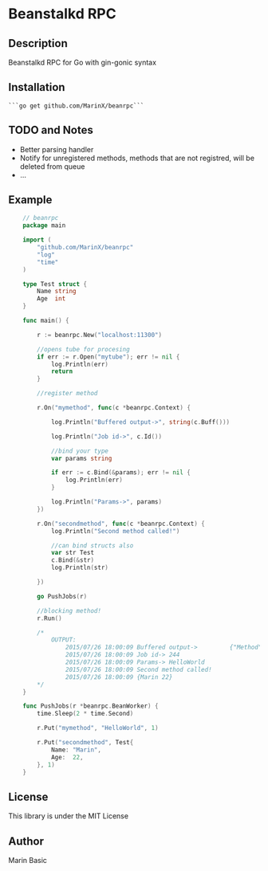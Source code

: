 # Beanstalkd RPC

## Description
Beanstalkd RPC for Go with gin-gonic syntax

## Installation
    ```go get github.com/MarinX/beanrpc```

## TODO and Notes
* Better parsing handler
* Notify for unregistered methods, methods that are not registred, will be deleted from queue
* ...


## Example
```go
    // beanrpc
    package main

    import (
	    "github.com/MarinX/beanrpc"
	    "log"
	    "time"
    )

    type Test struct {
	    Name string
	    Age  int
    }

    func main() {

	    r := beanrpc.New("localhost:11300")

	    //opens tube for procesing
	    if err := r.Open("mytube"); err != nil {
		    log.Println(err)
		    return
	    }

	    //register method

	    r.On("mymethod", func(c *beanrpc.Context) {

		    log.Println("Buffered output->", string(c.Buff()))

		    log.Println("Job id->", c.Id())

		    //bind your type
		    var params string

		    if err := c.Bind(&params); err != nil {
			    log.Println(err)
		    }

		    log.Println("Params->", params)
	    })

	    r.On("secondmethod", func(c *beanrpc.Context) {
		    log.Println("Second method called!")

		    //can bind structs also
		    var str Test
		    c.Bind(&str)
		    log.Println(str)

	    })

	    go PushJobs(r)

	    //blocking method!
	    r.Run()

	    /*
		    OUTPUT:
			    2015/07/26 18:00:09 Buffered output->         {"Method":"mymethod","Params":"HelloWorld"}
			    2015/07/26 18:00:09 Job id-> 244
			    2015/07/26 18:00:09 Params-> HelloWorld
			    2015/07/26 18:00:09 Second method called!
			    2015/07/26 18:00:09 {Marin 22}
	    */
    }

    func PushJobs(r *beanrpc.BeanWorker) {
	    time.Sleep(2 * time.Second)

	    r.Put("mymethod", "HelloWorld", 1)

	    r.Put("secondmethod", Test{
		    Name: "Marin",
		    Age:  22,
	    }, 1)
    }
```

## License
This library is under the MIT License

## Author
Marin Basic 
